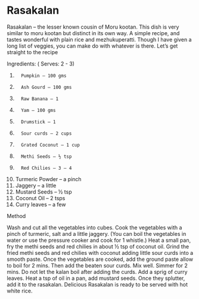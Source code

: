 #  Rasakalan

Rasakalan – the lesser known cousin of Moru kootan. This dish is very similar to moru kootan but distinct in its own way. A simple recipe, and tastes wonderful with plain rice and mezhukuperatti. Though I have given a long list of veggies, you can make do with whatever is there. Let’s get straight to the recipe




Ingredients:                  ( Serves: 2 - 3)

1.       Pumpkin – 100 gms
2.       Ash Gourd – 100 gms
3.       Raw Banana – 1
4.       Yam – 100 gms
5.       Drumstick – 1
6.       Sour curds – 2 cups
7.       Grated Coconut – 1 cup
8.       Methi Seeds – ½ tsp
9.       Red Chilies – 3 – 4
10.   Turmeric Powder – a pinch
11.   Jaggery – a little
12.   Mustard Seeds – ½ tsp
13.   Coconut Oil – 2 tsps
14.   Curry leaves – a few

Method

Wash and cut all the vegetables into cubes. Cook the vegetables with a pinch of turmeric, salt and a little jaggery. (You can boil the vegetables in water or use the pressure cooker and cook for 1 whistle.)
Heat a small pan, fry the methi seeds and red chilies in about ½ tsp of coconut oil. Grind the fried methi seeds and red chilies with coconut adding little sour curds into a smooth paste.
Once the vegetables are cooked, add the ground paste allow to boil for 2 mins. Then add the beaten sour curds. Mix well. Simmer for 2 mins. Do not let the kalan boil after adding the curds. Add a sprig of curry leaves.
Heat a tsp of oil in a pan, add mustard seeds. Once they splutter, add it to the rasakalan.
Delicious Rasakalan is ready to be served with hot white rice.